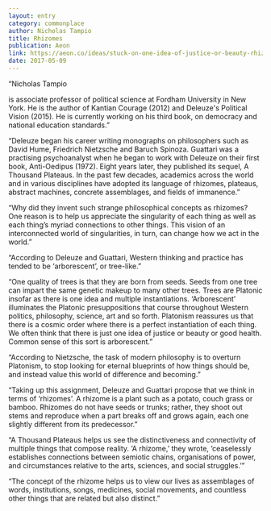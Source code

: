 ```yaml
---
layout: entry
category: commonplace
author: Nicholas Tampio
title: Rhizomes
publication: Aeon
link: https://aeon.co/ideas/stuck-on-one-idea-of-justice-or-beauty-rhizomes-can-help
date: 2017-05-09
---
```


“Nicholas Tampio

is associate professor of political science at Fordham University in New York. He is the author of Kantian Courage (2012) and Deleuze's Political Vision (2015). He is currently working on his third book, on democracy and national education standards.”

“Deleuze began his career writing monographs on philosophers such as David Hume, Friedrich Nietzsche and Baruch Spinoza. Guattari was a practising psychoanalyst when he began to work with Deleuze on their first book, Anti-Oedipus (1972). Eight years later, they published its sequel, A Thousand Plateaus. In the past few decades, academics across the world and in various disciplines have adopted its language of rhizomes, plateaus, abstract machines, concrete assemblages, and fields of immanence.”

“Why did they invent such strange philosophical concepts as rhizomes? One reason is to help us appreciate the singularity of each thing as well as each thing’s myriad connections to other things. This vision of an interconnected world of singularities, in turn, can change how we act in the world.”

“According to Deleuze and Guattari, Western thinking and practice has tended to be ‘arborescent’, or tree-like.”

“One quality of trees is that they are born from seeds. Seeds from one tree can impart the same genetic makeup to many other trees. Trees are Platonic insofar as there is one idea and multiple instantiations. ‘Arborescent’ illuminates the Platonic presuppositions that course throughout Western politics, philosophy, science, art and so forth. Platonism reassures us that there is a cosmic order where there is a perfect instantiation of each thing. We often think that there is just one idea of justice or beauty or good health. Common sense of this sort is arborescent.”

“According to Nietzsche, the task of modern philosophy is to overturn Platonism, to stop looking for eternal blueprints of how things should be, and instead value this world of difference and becoming.”

“Taking up this assignment, Deleuze and Guattari propose that we think in terms of ‘rhizomes’. A rhizome is a plant such as a potato, couch grass or bamboo. Rhizomes do not have seeds or trunks; rather, they shoot out stems and reproduce when a part breaks off and grows again, each one slightly different from its predecessor.”

“A Thousand Plateaus helps us see the distinctiveness and connectivity of multiple things that compose reality. ‘A rhizome,’ they wrote, ‘ceaselessly establishes connections between semiotic chains, organisations of power, and circumstances relative to the arts, sciences, and social struggles.’”

“The concept of the rhizome helps us to view our lives as assemblages of words, institutions, songs, medicines, social movements, and countless other things that are related but also distinct.”

